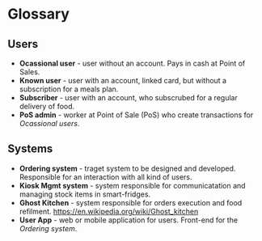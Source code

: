 # Glossary 

## Users 

- **Ocassional user** - user without an account. Pays in cash at Point of Sales.
- **Known user** - user with an account, linked card, but without a subscription for a meals plan.
- **Subscriber** - user with an account, who subscrubed for a regular delivery of food.
- **PoS admin** - worker at Point of Sale (PoS) who create transactions for _Ocassional users_. 

## Systems 

- **Ordering system** - traget system to be designed and developed. Responsible for an interaction with all kind of users.
- **Kiosk Mgmt system** - system responsible for communicatation and managing stock items in smart-fridges. 
- **Ghost Kitchen** - system responsible for orders execution and food refilment. https://en.wikipedia.org/wiki/Ghost_kitchen 
- **User App** - web or mobile application for users. Front-end for the _Ordering system_. 
